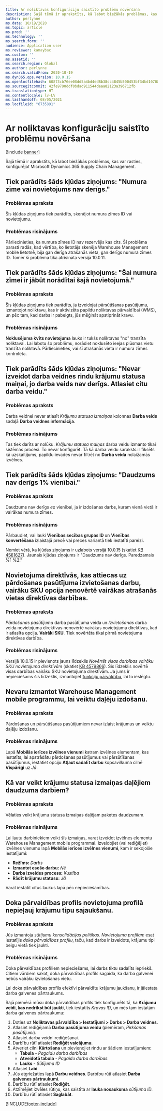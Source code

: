 ```yaml
---
title: Ar noliktavas konfigurāciju saistīto problēmu novēršana
description: Šajā tēmā ir aprakstīts, kā labot biežākās problēmas, kas var rasties, konfigurējot Microsoft Dynamics 365 Supply Chain Management.
author: perlynne
ms.date: 10/19/2020
ms.topic: article
ms.prod: ''
ms.technology: ''
ms.search.form: ''
audience: Application user
ms.reviewer: kamaybac
ms.custom: ''
ms.assetid: ''
ms.search.region: Global
ms.author: perlynne
ms.search.validFrom: 2020-10-19
ms.dyn365.ops.version: 10.0.15
ms.openlocfilehash: 60873cb76ee08dd5a4bd4ed8b38cc4845b500453bf34bd10708b105448b58c9a
ms.sourcegitcommit: 42fe9790ddf0bdad911544deaa82123a396712fb
ms.translationtype: HT
ms.contentlocale: lv-LV
ms.lasthandoff: 08/05/2021
ms.locfileid: "6735091"
---
```

# <a name="troubleshoot-warehouse-configuration"></a>Ar noliktavas konfigurāciju saistīto problēmu novēršana

[!include [banner](../includes/banner.md)]

Šajā tēmā ir aprakstīts, kā labot biežākās problēmas, kas var rasties, konfigurējot Microsoft Dynamics 365 Supply Chain Management.

## <a name="i-receive-the-following-error-message-the-license-plate-or-location-is-not-valid"></a>Tiek parādīts šāds kļūdas ziņojums: "Numura zīme vai novietojums nav derīgs."

### <a name="issue-description"></a>Problēmas apraksts

Šis kļūdas ziņojums tiek parādīts, skenējot numura zīmes ID vai novietojumu.

### <a name="issue-resolution"></a>Problēmas risinājums

Pārliecinieties, ka numura zīmes ID nav rezervējis kas cits. Šī problēma parasti radās, kad vērtība, ko lietotājs skenēja Warehouse Management mobile lietotnē, bija gan derīga atrašanās vieta, gan derīgs numura zīmes ID. Tomēr šī problēma tika atrisināta versijā 10.0.11.

## <a name="i-receive-the-following-error-message-license-plate-must-be-specified-for-this-location"></a>Tiek parādīts šāds kļūdas ziņojums: "Šai numura zīmei ir jābūt norādītai šajā novietojumā."

### <a name="issue-description"></a>Problēmas apraksts

Šis kļūdas ziņojums tiek parādīts, ja izveidojat pārsūtīšanas pasūtījumu, izmantojot noliktavu, kas ir aktivizēta papildu noliktavas pārvaldībai (WMS), un pēc tam, kad darbs ir pabeigts, jūs mēģināt apstiprināt kravu.

### <a name="issue-resolution"></a>Problēmas risinājums

**Noklusējuma kvīts novietojuma** lauks ir tukšs noliktavas "no" tranzīta noliktavai. Lai labotu šo problēmu, norādiet noklusēto ieejas plūsmas vietu tranzīta noliktavā. Pārliecinieties, vai šī atrašanās vieta ir numura zīmes kontrolēta.

## <a name="i-receive-the-following-error-message-you-cant-create-a-work-template-line-for-inventory-status-change-because-the-work-type-is-not-valid-select-a-different-work-type"></a>Tiek parādīts šāds kļūdas ziņojums: "Nevar izveidot darba veidnes rindu krājumu statusa maiņai, jo darba veids nav derīgs. Atlasiet citu darba veidu."

### <a name="issue-description"></a>Problēmas apraksts

Darba veidnei nevar atlasīt *Krājumu statusa izmaiņas* kolonnas **Darba veids** sadaļā **Darba veidnes informācija**.

### <a name="issue-resolution"></a>Problēmas risinājums

Tas tiek darīts ar nolūku. *Krājumu statusa maiņas* darba veidu izmanto tikai sistēmas procesi. To nevar konfigurēt. Tā kā darba veidu saraksts ir fiksēts kā uzskaitījums, papildu ievades nevar filtrēt no **Darba veida** nolaižamās izvēlnes.

## <a name="i-receive-the-following-error-message-the-quantity-is-not-valid-for-unit-1"></a>Tiek parādīts šāds kļūdas ziņojums: "Daudzums nav derīgs 1% vienībai."

### <a name="issue-description"></a>Problēmas apraksts

Daudzums nav derīgs *ea* vienībai, ja ir izdošanas darbs, kuram vienā vietā ir vairākas numura zīmes.

### <a name="issue-resolution"></a>Problēmas risinājums

Pārbaudiet, vai lauki **Vienības secības grupas ID** un **Vienības konvertēšana** izlaistajā precē vai preces variantā tiek iestatīti pareizi.

Ņemiet vērā, ka kļūdas ziņojums ir uzlabots versijā 10.0.15 (skatiet [KB 4581627](https://fix.lcs.dynamics.com/Issue/Details/?bugId=486531)). Jaunais kļūdas ziņojums ir "Daudzums nav derīgs. Paredzamais %1 %2."

## <a name="in-location-directives-for-sales-order-put-work-the-multiple-sku-option-doesnt-evaluate-multiple-location-directive-actions"></a>Novietojuma direktīvās, kas attiecas uz pārdošanas pasūtījuma izvietošanas darbu, vairāku SKU opcija nenovērtē vairākas atrašanās vietas direktīvas darbības.

### <a name="issue-description"></a>Problēmas apraksts

*Pārdošanas pasūtījuma* darba pasūtījuma veida un *Izvietošanas* darba veida novietojuma direktīvas nenovērtē vairākas novietojuma direktīvas, kad ir atlasīta opcija. **Vairāki SKU**. Tiek novērtēta tikai pirmā novietojuma direktīvas darbība.

### <a name="issue-resolution"></a>Problēmas risinājums

Versijā 10.0.15 ir pievienots jauns līdzeklis *Novērtēt visas darbības vairāku SKU novietojuma direktīvām* (skatiet [KB 4579866](https://fix.lcs.dynamics.com/Issue/Details?kb=4579866&bugId=475946&dbType=3&qc=1bc41a56de7a3ee419fa76397a6bf282fce5be9b93e427c08a6d916d1dfa3091)). Šis līdzeklis novērtē visas darbības vairāku SKU novietojuma direktīvām. Ja jums ir nepieciešams šis līdzeklis, izmantojiet [funkciju pārvaldību](../../fin-ops-core/fin-ops/get-started/feature-management/feature-management-overview.md), lai to ieslēgtu.

## <a name="i-cant-use-the-warehouse-management-mobile-app-to-do-partial-picking"></a>Nevaru izmantot Warehouse Management mobile programmu, lai veiktu daļēju izdošanu.

### <a name="issue-description"></a>Problēmas apraksts

Pārdošanas un pārsūtīšanas pasūtījumiem nevar izlaist krājumus un veiktu daļēju izdošanu.

### <a name="issue-resolution"></a>Problēmas risinājums

Lapā **Mobilās ierīces izvēlnes vienumi** katram izvēlnes elementam, kas iestatīts, lai apstrādātu pārdošanas pasūtījumus vai pārsūtīšanas pasūtījumus, iestatiet opciju **Atļaut sadalīt darbu** kopsavilkuma cilnē **Vispārīgi** uz *Jā*.

## <a name="how-can-i-do-an-inventory-status-change-for-partial-quantity-work"></a>Kā var veikt krājumu statusa izmaiņas daļējiem daudzuma darbiem?

### <a name="issue-description"></a>Problēmas apraksts

Vēlaties veikt krājumu statusa izmaiņas daļējam paketes daudzumam.

### <a name="issue-resolution"></a>Problēmas risinājums

Lai ļautu darbiniekiem veikt šīs izmaiņas, varat izveidot izvēlnes elementu Warehouse Management mobile programmai. Izveidojiet (vai rediģējiet) izvēlnes vienumu lapā **Mobilās ierīces izvēlnes vienumi**, kam ir sekojošie iestatījumi:

- **Režīms:** *Darbs*
- **Izmantot esošo darbu:** *Nē*
- **Darba izveides process:** *Kustība*
- **Rādīt krājumu statusu:** *Jā*

Varat iestatīt citus laukus lapā pēc nepieciešamības.

## <a name="the-dock-management-profile-of-a-location-profile-is-not-preventing-inventory-types-from-being-mixed"></a>Doka pārvaldības profils novietojuma profilā nepieļauj krājumu tipu sajaukšanu.

### <a name="issue-description"></a>Problēmas apraksts

Jūs izmantoja *sūtījumu konsolidācijas politikas*. *Novietojuma profilam* esat iestatījis *doka pārvaldības profilu*, taču, kad darbs ir izveidots, krājumu tipi beigu vietā tiek jaukti.

### <a name="issue-resolution"></a>Problēmas risinājums

Doka pārvaldības profiliem nepieciešams, lai darbs tiktu sadalīts iepriekš. Citiem vārdiem sakot, doka pārvaldības profils sagaida, ka darba galvenei nebūs vairāku izvietošanas vietu.

Lai doka pārvaldības profils efektīvi pārvaldītu krājumu jaukšanu, ir jāiestata darba galvenes pārtraukums.

Šajā piemērā mūsu doka pārvaldības profils tiek konfigurēts tā, ka **Krājumu veidi, kas nedrīkst būt jaukti**, tiek iestatīts *Kravas ID*, un mēs tam iestatām darba galvenes pārtraukumu:

1. Doties uz **Noliktavas pārvaldība \> Iestatījumi \> Darbs \> Darba veidnes**.
1. Atlasiet rediģējamā **Darba pasūtījuma veidu** (piemēram, *Pirkšanas pasūtījumi*).
1. Atlasiet darba veidni rediģēšanai.
1. Darbību rūtī atlasiet **Rediģēt vaicājumu**.
1. Atveriet cilni **Kārtošana** un pievienojiet rindu ar šādiem iestatījumiem:
    - **Tabula** - *Pagaidu darba darbības*
    - **Atveidotā tabula** - *Pagaidu darba darbības*
    - **Lauks** - *Sūtījuma ID*
1. Atlasiet **Labi**.
1. Jūs atgriežaties lapā **Darbu veidnes**. Darbību rūtī atlasiet **Darba galvenes pārtraukumi**.
1. Darbību rūtī atlasiet **Rediģēt**.
1. Atzīmējiet izvēles rūtiņu, kas saistīta ar **lauka nosaukuma** *sūtījuma ID*.
1. Darbību rūtī atlasiet **Saglabāt**.

[!INCLUDE[footer-include](../../includes/footer-banner.md)]
